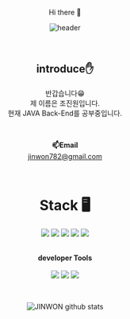 <div align="center">

Hi there 👋

![header](https://capsule-render.vercel.app/api?type=waving&color=auto&height=300&section=header&text=welcome🤟&fontSize=90&animation=fadeIn&descAlignY=51&descAlign=62)

<br>

<!--
**jinwon27/jinwon27** is a ✨ _special_ ✨ repository because its `README.md` (this file) appears on your GitHub profile.

Here are some ideas to get you started:

- 🔭 I’m currently working on ...
- 🌱 I’m currently learning ...
- 👯 I’m looking to collaborate on ...
- 🤔 I’m looking for help with ...
- 💬 Ask me about ...
- 📫 How to reach me: ...
- 😄 Pronouns: ...
- ⚡ Fun fact: ...
-->
<h2> introduce✋ </h2>

<p align="center">
반갑습니다😁<br>
제 이름은 조진원입니다.<br>
현재 JAVA Back-End를 공부중입니다.<br>
</p>

<br>

<Strong>📫Email</Strong><br>jinwon782@gmail.com<br>

<br>

<h1> Stack 🖥️</h1>
<img src="https://img.shields.io/badge/HTML-E34F26?style=for-the-badge&logo=html5&logoColor=white">
<img src="https://img.shields.io/badge/CSS-1572B6?style=for-the-badge&logo=css3&logoColor=white">
<img src="https://img.shields.io/badge/JavaScript-F7DF1E?style=for-the-badge&logo=javascript&logoColor=black">
<img src="https://img.shields.io/badge/JAVA-007396?style=for-the-badge&logo=java&logoColor=white"> 
<img src="https://img.shields.io/badge/Oracle-F80000.svg?&style=for-the-badge&logo=Oracle&logoColor=white">

<br>
<br>

<p align="center">
    <Strong>developer Tools</Strong><br>
    <br>
    <img src="https://img.shields.io/badge/Git-F05032.svg?&style=for-the-badge&logo=Git&logoColor=white">
    <img src="https://img.shields.io/badge/Eclipse%20IDE-2C2255.svg?&style=for-the-badge&logo=Eclipse%20IDE&logoColor=white">
    <img src="https://img.shields.io/badge/Visual%20Studio%20Code-007ACC.svg?&style=for-the-badge&logo=Visual%20Studio%20Code&logoColor=white">
</p>

<br>

![JINWON github stats](https://github-readme-stats.vercel.app/api?username=jinwon27&show_icons=true&theme=dark)

</div>


